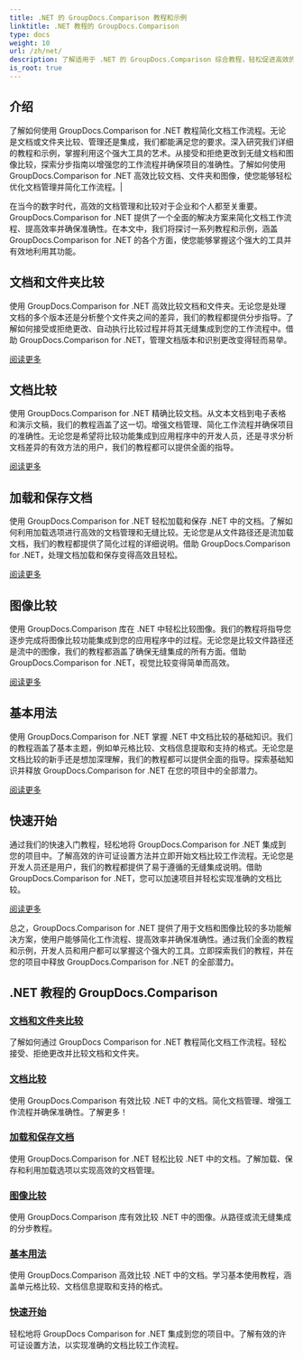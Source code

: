 ```yaml
---
title: .NET 的 GroupDocs.Comparison 教程和示例
linktitle: .NET 教程的 GroupDocs.Comparison
type: docs
weight: 10
url: /zh/net/
description: 了解适用于 .NET 的 GroupDocs.Comparison 综合教程，轻松促进高效的文档和文件夹比较、管理和集成。
is_root: true
---
```

## 介绍

了解如何使用 GroupDocs.Comparison for .NET 教程简化文档工作流程。无论是文档或文件夹比较、管理还是集成，我们都能满足您的要求。深入研究我们详细的教程和示例，掌握利用这个强大工具的艺术。从接受和拒绝更改到无缝文档和图像比较，探索分步指南以增强您的工作流程并确保项目的准确性。了解如何使用 GroupDocs.Comparison for .NET 高效比较文档、文件夹和图像，使您能够轻松优化文档管理并简化工作流程。|

在当今的数字时代，高效的文档管理和比较对于企业和个人都至关重要。 GroupDocs.Comparison for .NET 提供了一个全面的解决方案来简化文档工作流程、提高效率并确保准确性。在本文中，我们将探讨一系列教程和示例，涵盖 GroupDocs.Comparison for .NET 的各个方面，使您能够掌握这个强大的工具并有效地利用其功能。

## 文档和文件夹比较

使用 GroupDocs.Comparison for .NET 高效比较文档和文件夹。无论您是处理文档的多个版本还是分析整个文件夹之间的差异，我们的教程都提供分步指导。了解如何接受或拒绝更改、自动执行比较过程并将其无缝集成到您的工作流程中。借助 GroupDocs.Comparison for .NET，管理文档版本和识别更改变得轻而易举。

[阅读更多](./documents-and-folder-comparison/)

## 文档比较

使用 GroupDocs.Comparison for .NET 精确比较文档。从文本文档到电子表格和演示文稿，我们的教程涵盖了这一切。增强文档管理、简化工作流程并确保项目的准确性。无论您是希望将比较功能集成到应用程序中的开发人员，还是寻求分析文档差异的有效方法的用户，我们的教程都可以提供全面的指导。

[阅读更多](./document-comparison/)

## 加载和保存文档

使用 GroupDocs.Comparison for .NET 轻松加载和保存 .NET 中的文档。了解如何利用加载选项进行高效的文档管理和无缝比较。无论您是从文件路径还是流加载文档，我们的教程都提供了简化过程的详细说明。借助 GroupDocs.Comparison for .NET，处理文档加载和保存变得高效且轻松。

[阅读更多](./loading-and-saving-documents/)

## 图像比较

使用 GroupDocs.Comparison 库在 .NET 中轻松比较图像。我们的教程将指导您逐步完成将图像比较功能集成到您的应用程序中的过程。无论您是比较文件路径还是流中的图像，我们的教程都涵盖了确保无缝集成的所有方面。借助 GroupDocs.Comparison for .NET，视觉比较变得简单而高效。

[阅读更多](./image-comparison/)

## 基本用法 

使用 GroupDocs.Comparison for .NET 掌握 .NET 中文档比较的基础知识。我们的教程涵盖了基本主题，例如单元格比较、文档信息提取和支持的格式。无论您是文档比较的新手还是想加深理解，我们的教程都可以提供全面的指导。探索基础知识并释放 GroupDocs.Comparison for .NET 在您的项目中的全部潜力。

[阅读更多](./basic-usage/)

## 快速开始 

通过我们的快速入门教程，轻松地将 GroupDocs.Comparison for .NET 集成到您的项目中。了解高效的许可证设置方法并立即开始文档比较工作流程。无论您是开发人员还是用户，我们的教程都提供了易于遵循的无缝集成说明。借助 GroupDocs.Comparison for .NET，您可以加速项目并轻松实现准确的文档比较。

[阅读更多](./quick-start/)

总之，GroupDocs.Comparison for .NET 提供了用于文档和图像比较的多功能解决方案，使用户能够简化工作流程、提高效率并确保准确性。通过我们全面的教程和示例，开发人员和用户都可以掌握这个强大的工具。立即探索我们的教程，并在您的项目中释放 GroupDocs.Comparison for .NET 的全部潜力。
## .NET 教程的 GroupDocs.Comparison 
### [文档和文件夹比较](./documents-and-folder-comparison/)
了解如何通过 GroupDocs Comparison for .NET 教程简化文档工作流程。轻松接受、拒绝更改并比较文档和文件夹。
### [文档比较](./document-comparison/)
使用 GroupDocs.Comparison 有效比较 .NET 中的文档。简化文档管理、增强工作流程并确保准确性。了解更多！
### [加载和保存文档](./loading-and-saving-documents/)
使用 GroupDocs.Comparison for .NET 轻松比较 .NET 中的文档。了解加载、保存和利用加载选项以实现高效的文档管理。
### [图像比较](./image-comparison/)
使用 GroupDocs.Comparison 库有效比较 .NET 中的图像。从路径或流无缝集成的分步教程。
### [基本用法](./basic-usage/)
使用 GroupDocs.Comparison 高效比较 .NET 中的文档。学习基本使用教程，涵盖单元格比较、文档信息提取和支持的格式。
### [快速开始](./quick-start/)
轻松地将 GroupDocs Comparison for .NET 集成到您的项目中。了解有效的许可证设置方法，以实现准确的文档比较工作流程。